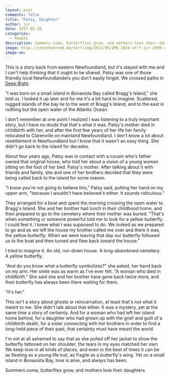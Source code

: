 ```yaml
---
layout: post
comments: false
title: "Patsy, Daughter"
author: jcr
date: 2017-05-28
categories:
  - People
description: Summers come, butterflies grow, and mothers love their daughters.
image: http://jonathonreed.me/atrf/img/2017/05/IMG_1034-atrf-jcr-2000-web.jpg
image-sm:
---
```


This is a story back from eastern Newfoundland, but it's stayed with me and I can't help thinking that it ought to be shared. Patsy was one of those friendly local Newfoundlanders you don't easily forget. We crossed paths in <a href="http://jonathonreed.me/atrf/2017/05/06/day-006/">Deep Bight</a>.

"I was born on a small island in Bonavista Bay called Bragg's Island," she told us. I looked it up later and for me it's a bit hard to imagine. Scattered, rugged islands of the bay lie to the west of Bragg's Island, and to the east is nothing but the open water of the Atlantic Ocean.

I don't remember at one point I realized I was listening to a truly important story, but I have no doubt that that's what it was. Patsy's mother died in childbirth with her, and after the first few years of her life her family relocated to Clarenville on mainland Newfoundland. I don't know a lot about resettlement in Newfoundland but I know that it wasn't an easy thing. She didn't go back to the island for decades.

About four years ago, Patsy was in contact with a cousin who's father owned that original house; who told her about a vision of a young woman sitting on the foot of her bed. Patsy's mother. After talking about it with friends and family, she and one of her brothers decided that they were being called back to the island for some reason.

"I know you're not going to believe this," Patsy said, putting her hand on my upper arm, "because I wouldn't have believed it either. It sounds ridiculous."

They arranged for a boat and spent the morning crossing the open water to Bragg's Island. She and her brother had lunch in their childhood home, and then prepared to go to the cemetery where their mother was buried. "That's when something or someone powerful told me to look for a yellow butterfly. I could feel it. I knew what I was supposed to do. We looked as we prepared to go and as we left the house my brother called me over and there it was, the yellow butterfly. When we were leaving that day our butterfly followed us to the boat and then turned and flew back toward the house."

I tried to imagine it. An old, run-down house. A long-abandoned cemetery. A yellow butterfly.

"And do you know what a butterfly symbolizes?" she asked, her hand back on my arm. Her smile was as warm as I've ever felt. "A woman who died in childbirth." She said she and her brother have gone back twice more, and their butterfly has always been there waiting for them.

"It's her."

This isn't a story about ghosts or reincarnation, at least that's not what it meant to me. She didn't talk about that either. It was a mystery, yet at the same time a story of certainty. And for a woman who had left her island home behind, for a daughter who had grown up with the grief and guilt of a childbirth death, for a sister connecting with her brothers in order to find a long-held piece of their past, that certainty must have meant the world. 

I'm not at all ashamed to say that as she pulled off her jacket to show the butterfly tattooed on her shoulder, the tears in my eyes matched her own. We keep love in all kinds of places, and even in the best of times it can be as fleeting as a young life lost, as fragile as a butterfly's wing. Yet on a small island in Bonavista Bay, love is alive, and always has been.

Summers come, butterflies grow, and mothers love their daughters.